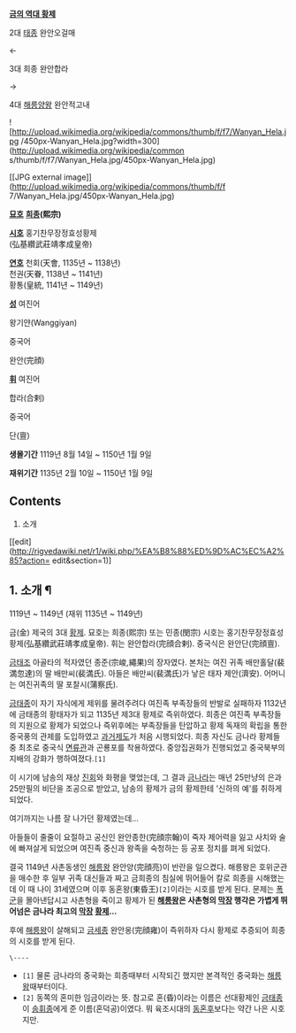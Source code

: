 **[금의 역대 황제](%EA%B8%88%EB%82%98%EB%9D%BC#s-3.md)**

2대 [태종](%EA%B8%88%ED%83%9C%EC%A2%85.md) 완안오걸매

←

3대 희종 완안합라

→

4대 [해릉양왕](%ED%95%B4%EB%A6%89%EC%96%91%EC%99%95.md) 완안적고내

  

![http://upload.wikimedia.org/wikipedia/commons/thumb/f/f7/Wanyan_Hela.jpg
/450px-Wanyan_Hela.jpg?width=300](http://upload.wikimedia.org/wikipedia/common
s/thumb/f/f7/Wanyan_Hela.jpg/450px-Wanyan_Hela.jpg)

[[JPG external image]](http://upload.wikimedia.org/wikipedia/commons/thumb/f/f
7/Wanyan_Hela.jpg/450px-Wanyan_Hela.jpg)

**[묘호](%EB%AC%98%ED%98%B8.md)**
**[희종](%ED%9D%AC%EC%A2%85.md)(熙宗)**

**[시호](%EC%8B%9C%ED%98%B8.md)**
홍기찬무장정효성황제  
(弘基纘武莊靖孝成皇帝)

**[연호](%EC%97%B0%ED%98%B8.md)**
천회(天會, 1135년 ~ 1138년)  
천권(天眷, 1138년 ~ 1141년)  
황통(皇統, 1141년 ~ 1149년)

**[성](%EC%84%B1.md)**
여진어

왕기얀(Wanggiyan)

중국어

완안(完顔)

**[휘](%ED%9C%98.md)**
여진어

합라(合剌)

중국어

단(亶)

**생몰기간**
1119년 8월 14일 ~ 1150년 1월 9일

**재위기간**
1135년 2월 10일 ~ 1150년 1월 9일

  

## Contents

    

1. 소개 

[[edit](http://rigvedawiki.net/r1/wiki.php/%EA%B8%88%ED%9D%AC%EC%A2%85?action=
edit&section=1)]

## 1. 소개 ¶

1119년 ~ 1149년 (재위 1135년 ~ 1149년)

  

금(金) 제국의 3대 [황제](%ED%99%A9%EC%A0%9C.md). 묘호는 희종(熙宗) 또는 민종(閔宗) 시호는
홍기찬무장정효성황제(弘基纘武莊靖孝成皇帝). 휘는 완안합라(完顔合剌). 중국식은 완안단(完顔亶).

  

[금태조](%EA%B8%88%ED%83%9C%EC%A1%B0.md) 아골타의 적자였던 종준(宗峻,繩果)의 장자였다. 본처는 여진 귀족
배만홀달(裴満忽達)의 딸 배만씨(裴満氏). 아들은 배만씨(裴満氏)가 낳은 태자 제안(濟安). 어머니는 여진귀족의 딸 포찰시(蒲察氏).

  

[금태종](%EA%B8%88%ED%83%9C%EC%A2%85.md)이 자기 자식에게 제위를 물려주려다 여진족 부족장들의 반발로 실패하자
1132년에 금태종의 황태자가 되고 1135년 제3대 황제로 즉위하였다. 희종은 여진족 부족장들의 지원으로 황제가 되었으나 즉위후에는
부족장들을 탄압하고 황제 독재의 확립을 통한 중국풍의 관제를 도입하였고 [과거제도](%EA%B3%BC%EA%B1%B0%20%EC%A0%9C%EB%8F%84.md)가 처음 시행되었다. 희종 자신도 금나라 황제들 중
최초로 중국식 [면류관](%EB%A9%B4%EB%A5%98%EA%B4%80.md)과 곤룡포를 착용하였다. 중앙집권화가 진행되었고
중국북부의 지배의 강화가 행하여졌다.`[1]`

  

이 시기에 남송의 재상 [진회](%EC%A7%84%ED%9A%8C.md)와 화평을 맺었는데, 그 결과
[금나라](%EA%B8%88%EB%82%98%EB%9D%BC.md)는 매년 25만냥의 은과 25만필의 비단을 조공으로 받았고, 남송의
황제가 금의 황제한테 '신하의 예'를 취하게 되었다.

  

여기까지는 나름 잘 나가던 황제였는데...

  

아들들이 줄줄이 요절하고 공신인 완안종한(完顔宗翰)이 죽자 제어력을 잃고 사치와 술에 빠져살게 되었으며 여진족 중신과 왕족을 숙청하는 등
공포 정치를 펴게 되었다.  

결국 1149년 사촌동생인 [해릉왕](%ED%95%B4%EB%A6%89%EC%99%95.md) 완안양(完顔亮)이 반란을 일으켰다.
해릉왕은 호위군관을 매수한 후 일부 귀족 대신들과 짜고 금희종의 침실에 뛰어들어 칼로 희종을 시해했는데 이 때 나이 31세였으며 이후
동혼왕(東昏王)`[2]`이라는 시호를 받게 된다. 문제는 [폭군](%ED%8F%AD%EA%B5%B0.md)을 몰아낸답시고 사촌형을
죽이고 황제가 된 **[해릉왕](%ED%95%B4%EB%A6%89%EC%99%95.md)은 사촌형의
[막장](%EB%A7%89%EC%9E%A5.md) 행각은 가볍게 뛰어넘은 금나라 최고의
[막장](%EB%A7%89%EC%9E%A5.md) [황제](%ED%99%A9%EC%A0%9C.md)...**  

후에 [해릉왕](%ED%95%B4%EB%A6%89%EC%99%95.md)이 살해되고
[금세종](%EA%B8%88%EC%84%B8%EC%A2%85.md) 완안옹(完顔雍)이 즉위하자 다시 황제로 추증되어 희종의 시호를 받게
된다.

`\----`

  * `[1]` 물론 금나라의 중국화는 희종때부터 시작되긴 했지만 본격적인 중국화는 [해릉왕](%ED%95%B4%EB%A6%89%EC%99%95.md)때부터이다.
  * `[2]` 동쪽의 혼미한 임금이라는 뜻. 참고로 혼(昏)이라는 이름은 선대황제인 [금태종](%EA%B8%88%ED%83%9C%EC%A2%85.md)이 [송휘종](%EC%86%A1%ED%9C%98%EC%A2%85.md)에게 준 이름(혼덕공)이였다. 뭐 육조시대의 [동혼후](%EC%A0%9C%28%EC%9C%A1%EC%A1%B0%29#s-1.6.md)보다는 약간 나은 시호지만.

